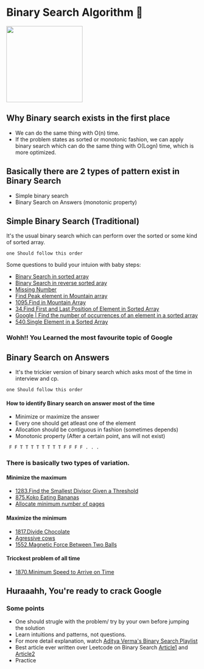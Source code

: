 # Binary Search Algorithm 🚀 
<img src="https://miro.medium.com/max/1400/0*vPKG0tTWo2GKHTMv.jpeg" height=200/>

## Why Binary search exists in the first place
- We can do the same thing with O(n) time.
- If the problem states as sorted or monotonic fashion, we can apply binary search which can do the same thing with O(Logn) time, which is more optimized. 
## Basically there are 2 types of pattern exist in Binary Search

- Simple binary search
- Binary Search on Answers (monotonic property)

## Simple Binary Search (Traditional)
It's the usual binary search which can perform over the sorted or some kind of sorted array.

`one Should follow this order`

Some questions to build your intuion with baby steps:
- [Binary Search in sorted array](https://leetcode.com/problems/binary-search)
- [Binary Search in reverse sorted aray](https://www.geeksforgeeks.org/search-an-element-in-a-reverse-sorted-array)
- [Missing Number](https://leetcode.com/problems/missing-number/)
- [Find Peak element in Mountain array](https://leetcode.com/problems/peak-index-in-a-mountain-array/)
- [1095.Find in Mountain Array](https://leetcode.com/problems/find-in-mountain-array/)
- [34.Find First and Last Position of Element in Sorted Array](https://leetcode.com/problems/find-first-and-last-position-of-element-in-sorted-array/)
- [Google | Find the number of occurrences of an element in a sorted array](https://leetcode.com/discuss/interview-question/124724/)
- [540.Single Element in a Sorted Array](https://leetcode.com/problems/single-element-in-a-sorted-array/)

### Wohh!! You Learned the most favourite topic of Google
## Binary Search on Answers
- It's the trickier version of binary search which asks most of the time in interview and cp.

`one Should follow this order` 

#### How to identify Binary search on answer most of the time

- Minimize or maximize the answer
- Every one should get atleast one of the element
- Allocation should be contiguous in fashion (sometimes depends)
- Monotonic property (After a certain point, ans will not exist)
```bash
 F F T T T T T T T T F F F F . . . 
 ``` 

### There is basically two types of variation.

 #### Minimize the maximum 
- [1283.Find the Smallest Divisor Given a Threshold](https://leetcode.com/problems/find-the-smallest-divisor-given-a-threshold/)
- [875.Koko Eating Bananas](https://leetcode.com/problems/koko-eating-bananas/)
- [Allocate minimum number of pages](https://practice.geeksforgeeks.org/problems/allocate-minimum-number-of-pages0937/1/)

#### Maximize the minimum 
- [1817.Divide Chocolate](https://www.lintcode.com/problem/1817/)
- [Agressive cows](https://www.spoj.com/problems/AGGRCOW/)
- [1552.Magnetic Force Between Two Balls](https://leetcode.com/problems/magnetic-force-between-two-balls/)

#### Tricckest problem of all time
- [1870.Minimum Speed to Arrive on Time](https://leetcode.com/problems/minimum-speed-to-arrive-on-time/)
  
  
## Huraaahh, You're ready to crack Google

### Some points
- One should strugle with the problem/ try by your own before jumping the solution
- Learn intuitions and patterns, not questions.
- For more detail explanation, watch [Aditya Verma's Binary Search Playlist](https://www.youtube.com/playlist?list=PL_z_8CaSLPWeYfhtuKHj-9MpYb6XQJ_f2)
- Best article ever written over Leetcode on Binary Search [Article1](https://leetcode.com/discuss/interview-question/1322500/5-variations-of-Binary-search-(A-Self-Note)) and [Article2](https://leetcode.com/discuss/study-guide/786126/Python-Powerful-Ultimate-Binary-Search-Template.-Solved-many-problems)
- Practice
